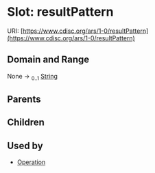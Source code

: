 
# Slot: resultPattern




URI: [https://www.cdisc.org/ars/1-0/resultPattern](https://www.cdisc.org/ars/1-0/resultPattern)


## Domain and Range

None &#8594;  <sub>0..1</sub> [String](types/String.md)

## Parents


## Children


## Used by

 * [Operation](Operation.md)

